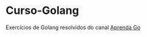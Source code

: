 # Curso-Golang

Exercícios de Golang resolvidos do canal [Aprenda Go](https://www.youtube.com/playlist?list=PLCKpcjBB_VlBsxJ9IseNxFllf-UFEXOdg) 

